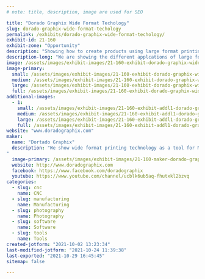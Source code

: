 ```yaml
---
# note: title, description, image are used for SEO

title: "Dorado Graphix Wide Format Techology"
slug: dorado-graphix-wide-format-techology
permalink: /exhibits/dorado-graphix-wide-format-techology/
exhibit-id: 21-160
exhibit-zone: "Opportunity"
description: "Showing how to create products using large format printing, finishing equipment, software and media."
description-long: "We are showing the different applcations of large format printing &amp; finishing equipment, software &amp; media as tools to help Makers make what they create. You can do so much more than print large banners!"
image: /assets/images/exhibit-images/21-160-exhibit-dorado-graphix-wide-format-techology-img-20181109-185935676-large.jpg
image-primary: 
  small: /assets/images/exhibit-images/21-160-exhibit-dorado-graphix-wide-format-techology-img-20181109-185935676-small.jpg
  medium: /assets/images/exhibit-images/21-160-exhibit-dorado-graphix-wide-format-techology-img-20181109-185935676-medium.jpg
  large: /assets/images/exhibit-images/21-160-exhibit-dorado-graphix-wide-format-techology-img-20181109-185935676-large.jpg
  full: /assets/images/exhibit-images/21-160-exhibit-dorado-graphix-wide-format-techology-img-20181109-185935676-full.jpg
additional-images: 
  - 1:
    small: /assets/images/exhibit-images/21-160-exhibit-addl1-dorado-graphix-wide-format-techology-38002305211-70ca08b833-o-small.jpg
    medium: /assets/images/exhibit-images/21-160-exhibit-addl1-dorado-graphix-wide-format-techology-38002305211-70ca08b833-o-medium.jpg
    large: /assets/images/exhibit-images/21-160-exhibit-addl1-dorado-graphix-wide-format-techology-38002305211-70ca08b833-o-large.jpg
    full: /assets/images/exhibit-images/21-160-exhibit-addl1-dorado-graphix-wide-format-techology-38002305211-70ca08b833-o-full.jpg
website: "www.doradographix.com"
maker: 
  name: "Dortado Graphix"
  description: "We show wide format printing technology as a tool for Makers to create their finished products and present their ideas.
"
  image-primary: /assets/images/exhibit-images/21-160-maker-dorado-graphix-wide-format-techology-24150577618-f74ff1a3b3-o-medium.jpg
  website: http://www.doradographix.com
  facebook: https://www.facebook.com/doradographix
  youtube: https://www.youtube.com/channel/ucblk6ub5aq-fhutxkl2bzvq
categories: 
  - slug: cnc
    name: CNC
  - slug: manufacturing
    name: Manufacturing
  - slug: photography
    name: Photography
  - slug: software
    name: Software
  - slug: tools
    name: Tools
created-jotform: "2021-10-02 13:23:34"
last-modified-jotform: "2021-10-24 11:39:38"
last-exported: "2021-10-29 16:45:45"
sitemap: false

---
```

